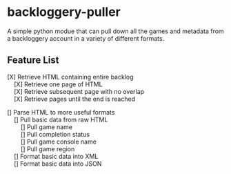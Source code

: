 backloggery-puller
==================

A simple python modue that can pull down all the games and metadata from a backloggery account in a variety of different formats.

Feature List
------------

[X] Retrieve HTML containing entire backlog  
&nbsp;&nbsp;&nbsp;&nbsp;[X] Retrieve one page of HTML  
&nbsp;&nbsp;&nbsp;&nbsp;[X] Retrieve subsequent page with no overlap  
&nbsp;&nbsp;&nbsp;&nbsp;[X] Retrieve pages until the end is reached  

[] Parse HTML to more useful formats  
&nbsp;&nbsp;&nbsp;&nbsp;[] Pull basic data from raw HTML  
&nbsp;&nbsp;&nbsp;&nbsp;&nbsp;&nbsp;&nbsp;&nbsp;[] Pull game name  
&nbsp;&nbsp;&nbsp;&nbsp;&nbsp;&nbsp;&nbsp;&nbsp;[] Pull completion status  
&nbsp;&nbsp;&nbsp;&nbsp;&nbsp;&nbsp;&nbsp;&nbsp;[] Pull game console name  
&nbsp;&nbsp;&nbsp;&nbsp;&nbsp;&nbsp;&nbsp;&nbsp;[] Pull game region  
&nbsp;&nbsp;&nbsp;&nbsp;[] Format basic data into XML  
&nbsp;&nbsp;&nbsp;&nbsp;[] Format basic data into JSON  
